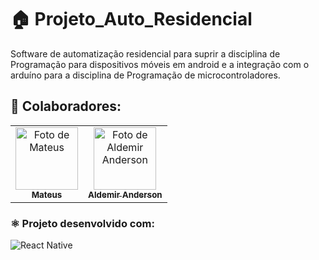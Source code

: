 # 🏠 Projeto_Auto_Residencial
Software de automatização residencial para suprir a disciplina de Programação para dispositivos móveis em android e a integração com o arduíno para a disciplina de Programação de microcontroladores.

## 👥 Colaboradores:
  <table>
    <tr>
      <td align="center">
      <a href="#" title="Foto de Mateus">
        <img src="https://avatars.githubusercontent.com/u/100164090?v=4" width="100px;" alt="Foto de Mateus"/><br>
        <sub>
          <b>Mateus</b>
        </sub>
      </a>
    </td>
    <td align="center">
      <a href="#" title="Foto de Aldemir Anderson">
        <img src="https://avatars.githubusercontent.com/u/111025057?v=4" width="100px;" alt="Foto de Aldemir Anderson"/><br>
        <sub>
          <b>Aldemir Anderson</b>
        </sub>
      </a>
    </td>
    </tr>
  </table>

### ⚛ Projeto desenvolvido com:
![React Native](https://img.shields.io/badge/React_Native-20232A?style=plasctic&logo=react&logoColor=61DAFB)
